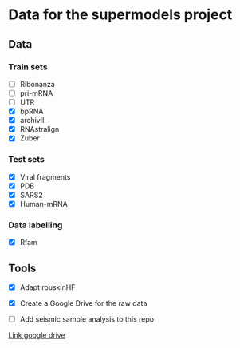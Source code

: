 # Data for the supermodels project
## Data
### Train sets
- [ ] Ribonanza
- [ ] pri-mRNA
- [ ] UTR
- [x] bpRNA
- [x] archivII
- [x] RNAstralign
- [x] Zuber

### Test sets
- [x] Viral fragments
- [x] PDB
- [x] SARS2
- [x] Human-mRNA

### Data labelling
- [x] Rfam

## Tools
 - [x] Adapt rouskinHF
 - [x] Create a Google Drive for the raw data
 - [ ] Add seismic sample analysis to this repo


 [Link google drive](https://drive.google.com/drive/folders/1pKUBGlvcft4WsUSztaUCOXcyGi9a8NUy)
